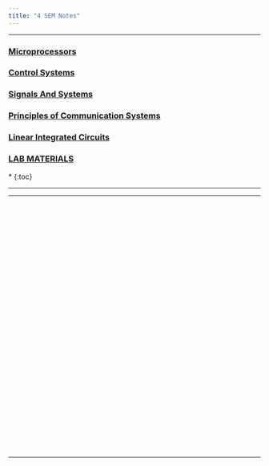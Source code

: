 ```yaml
---
title: "4 SEM Notes"
---
```




<hr>

<h3>  
    <a  target="_blank" href="https://drive.google.com/open?id=0B9cqMjKT9M-dZjgzbnZ4RGJUNG8"> 
       Microprocessors
    </a>

</h3>

<h3>  
    <a  target="_blank" href="https://drive.google.com/open?id=0B9cqMjKT9M-dNzVpR2xsVTh5UW8"> 
       Control Systems
    </a>

</h3>

<h3>  
    <a  target="_blank" href="https://drive.google.com/open?id=1bqXocPxm19tCN1XRKUG6h40dRCOJpOli"> 
       Signals And Systems
    </a>

</h3>

<h3>  
    <a  target="_blank" href="https://drive.google.com/open?id=0B9cqMjKT9M-dV0ZPMW1YUlJSYkE"> 
       Principles of Communication Systems
    </a>

</h3>

<h3>  
    <a  target="_blank" href="https://drive.google.com/open?id=0B9cqMjKT9M-dMjlaM2VfTW43alU"> 
       Linear Integrated Circuits
    </a>

</h3>

<h3>  
    <a  target="_blank" href="https://drive.google.com/open?id=155lLTPLiXCAHOcY_yoU_K-fE2hh1K6FW"> 
       LAB MATERIALS
    </a>

</h3>

<nav class="toc" markdown="1">
*   
{:toc}
</nav>

<hr>


<hr>

<br><br><br><br><br><br><br><br><br><br><br><br><br><br><br><br><br><br><br><br><br><br><br><br><br><br><br><br><br>


<hr>
